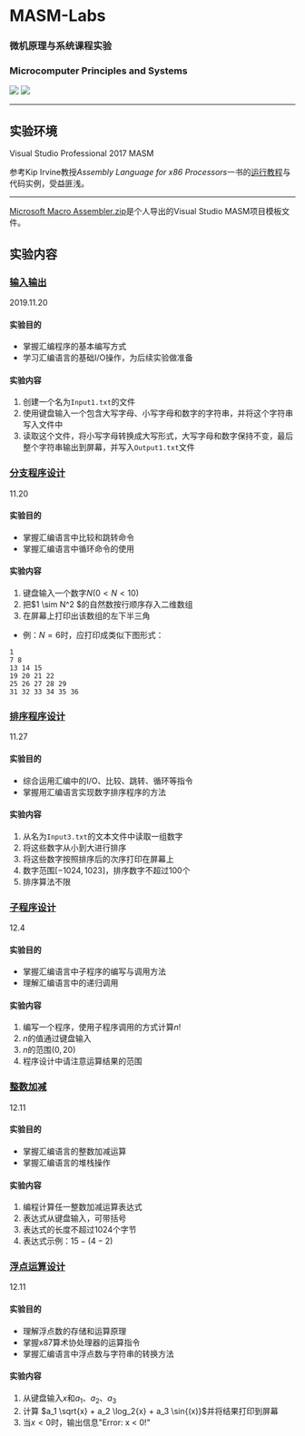 # MASM-Labs
### 微机原理与系统课程实验

### Microcomputer Principles and Systems
[![](https://img.shields.io/badge/Lab-@lyc0930-brightgreen.svg?style=flat)](https://github.com/lyc0930) ![](https://img.shields.io/badge/USTC-2019Fall-critical.svg?style=flat)

***
## 实验环境

Visual Studio Professional 2017 MASM

参考Kip Irvine教授*Assembly Language for x86 Processors*一书的[运行教程](http://kipirvine.com/asm/gettingStartedVS2017/)与代码实例，受益匪浅。
***
[Microsoft Macro Assembler.zip](https://github.com/lyc0930/MASM-Labs/tree/master/Template)是个人导出的Visual Studio MASM项目模板文件。

## 实验内容
### [输入输出](https://github.com/lyc0930/MASM-Labs/tree/master/IO)
2019.11.20
#### 实验目的
- 掌握汇编程序的基本编写方式
- 学习汇编语言的基础I/O操作，为后续实验做准备
#### 实验内容
1. 创建一个名为`Input1.txt`的文件
2. 使用键盘输入一个包含大写字母、小写字母和数字的字符串，并将这个字符串写入文件中
3. 读取这个文件，将小写字母转换成大写形式，大写字母和数字保持不变，最后整个字符串输出到屏幕，并写入`Output1.txt`文件

### [分支程序设计](https://github.com/lyc0930/MASM-Labs/tree/master/Branch)
11.20
#### 实验目的
- 掌握汇编语言中比较和跳转命令
- 掌握汇编语言中循环命令的使用
#### 实验内容
1. 键盘输入一个数字$N$($0 < N < 10$)
2. 把$1 \sim N^2 $的自然数按行顺序存入二维数组
3. 在屏幕上打印出该数组的左下半三角
- 例：$N = 6$时，应打印成类似下图形式：
```
1
7 8
13 14 15
19 20 21 22
25 26 27 28 29
31 32 33 34 35 36
```

### [排序程序设计](https://github.com/lyc0930/MASM-Labs/tree/master/Sort)
11.27
#### 实验目的
- 综合运用汇编中的I/O、比较、跳转、循环等指令
- 掌握用汇编语言实现数字排序程序的方法
#### 实验内容
1. 从名为`Input3.txt`的文本文件中读取一组数字
2. 将这些数字从小到大进行排序
3. 将这些数字按照排序后的次序打印在屏幕上
4. 数字范围$[-1024,1023]$，排序数字不超过$100$个
5. 排序算法不限

### [子程序设计](https://github.com/lyc0930/MASM-Labs/tree/master/Subroutine)
12.4
#### 实验目的
- 掌握汇编语言中子程序的编写与调用方法
- 理解汇编语言中的递归调用
#### 实验内容
1. 编写一个程序，使用子程序调用的方式计算$n!$
2. $n$的值通过键盘输入
3. $n$的范围$(0,20)$
4. 程序设计中请注意运算结果的范围

### [整数加减](https://github.com/lyc0930/MASM-Labs/tree/master/Arithmetic)
12.11
#### 实验目的
- 掌握汇编语言的整数加减运算
- 掌握汇编语言的堆栈操作
#### 实验内容
1. 编程计算任一整数加减运算表达式
2. 表达式从键盘输入，可带括号
3. 表达式的长度不超过$1024$个字节
4. 表达式示例：$15 − ( 4 − 2 )$

### [浮点运算设计](https://github.com/lyc0930/MASM-Labs/tree/master/Float)
12.11
#### 实验目的
- 理解浮点数的存储和运算原理
- 掌握x87算术协处理器的运算指令
- 掌握汇编语言中浮点数与字符串的转换方法
#### 实验内容
1. 从键盘输入$x$和$a_1$、$a_2$、$a_3$
2. 计算 $a_1 \sqrt{x} + a_2 \log_2{⁡x} + a_3 \sin{(x)}$并将结果打印到屏幕
3. 当$x < 0$时，输出信息"Error: x < 0!"



